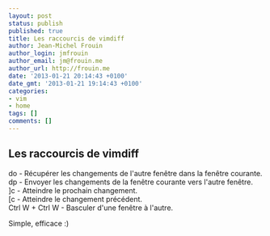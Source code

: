 ```yaml
---
layout: post
status: publish
published: true
title: Les raccourcis de vimdiff
author: Jean-Michel Frouin
author_login: jmfrouin
author_email: jm@frouin.me
author_url: http://frouin.me
date: '2013-01-21 20:14:43 +0100'
date_gmt: '2013-01-21 19:14:43 +0100'
categories:
- vim
- home
tags: []
comments: []
---
```

<p><h2>Les raccourcis de vimdiff</h2>
<!--more-->
<p>do - Récupérer les changements de l'autre fenêtre dans la fenêtre courante.<br />
dp - Envoyer les changements de la fenêtre courante vers l'autre fenêtre.<br />
]c - Atteindre le prochain changement.<br />
[c - Atteindre le changement précédent.<br />
Ctrl W + Ctrl W - Basculer d'une fenêtre à l'autre.</p>
<p>Simple, efficace :)</p>
<!-- Matomo -->
<script type="text/javascript">
  var _paq = window._paq || [];
  /* tracker methods like "setCustomDimension" should be called before "trackPageView" */
  _paq.push(['trackPageView']);
  _paq.push(['enableLinkTracking']);
  (function() {
    var u="//stats.frouin.me/";
    _paq.push(['setTrackerUrl', u+'matomo.php']);
    _paq.push(['setSiteId', '1']);
    var d=document, g=d.createElement('script'), s=d.getElementsByTagName('script')[0];
    g.type='text/javascript'; g.async=true; g.defer=true; g.src=u+'matomo.js'; s.parentNode.insertBefore(g,s);
  })();
</script>
<!-- End Matomo Code -->
